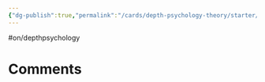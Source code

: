 ```yaml
---
{"dg-publish":true,"permalink":"/cards/depth-psychology-theory/starter/","created":"2022-12-31T00:02:04.467+01:00","updated":"2023-04-23T08:56:07.296+02:00"}
---
```


#on/depthpsychology 



# Comments 
<script src="https://utteranc.es/client.js"
        repo="Heart4sides/Comment_Section"
        issue-term="pathname"
        theme="gruvbox-dark"
        crossorigin="anonymous"
        async>
</script>